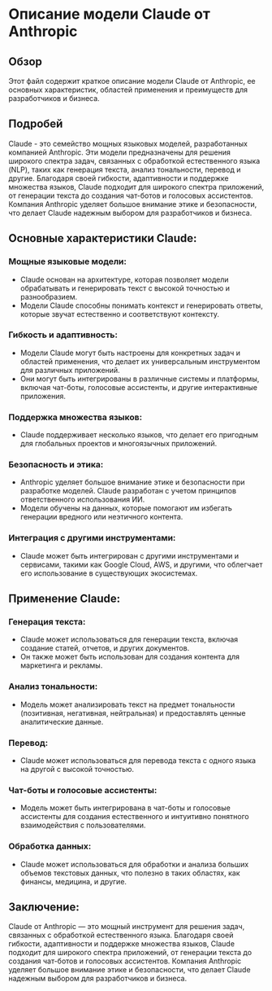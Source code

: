# Описание модели Claude от Anthropic

## Обзор

Этот файл содержит краткое описание модели Claude от Anthropic, ее основных характеристик, областей применения и преимуществ для разработчиков и бизнеса.

## Подробей

Claude - это семейство мощных языковых моделей, разработанных компанией Anthropic. Эти модели предназначены для решения широкого спектра задач, связанных с обработкой естественного языка (NLP), таких как генерация текста, анализ тональности, перевод и другие. Благодаря своей гибкости, адаптивности и поддержке множества языков, Claude подходит для широкого спектра приложений, от генерации текста до создания чат-ботов и голосовых ассистентов. Компания Anthropic уделяет большое внимание этике и безопасности, что делает Claude надежным выбором для разработчиков и бизнеса.

## Основные характеристики Claude:

### Мощные языковые модели:

- Claude основан на архитектуре, которая позволяет модели обрабатывать и генерировать текст с высокой точностью и разнообразием.
- Модели Claude способны понимать контекст и генерировать ответы, которые звучат естественно и соответствуют контексту.

### Гибкость и адаптивность:

- Модели Claude могут быть настроены для конкретных задач и областей применения, что делает их универсальным инструментом для различных приложений.
- Они могут быть интегрированы в различные системы и платформы, включая чат-боты, голосовые ассистенты, и другие интерактивные приложения.

### Поддержка множества языков:

- Claude поддерживает несколько языков, что делает его пригодным для глобальных проектов и многоязычных приложений.

### Безопасность и этика:

- Anthropic уделяет большое внимание этике и безопасности при разработке моделей. Claude разработан с учетом принципов ответственного использования ИИ.
- Модели обучены на данных, которые помогают им избегать генерации вредного или неэтичного контента.

### Интеграция с другими инструментами:

- Claude может быть интегрирован с другими инструментами и сервисами, такими как Google Cloud, AWS, и другими, что облегчает его использование в существующих экосистемах.

## Применение Claude:

### Генерация текста:

- Claude может использоваться для генерации текста, включая создание статей, отчетов, и других документов.
- Он также может быть использован для создания контента для маркетинга и рекламы.

### Анализ тональности:

- Модель может анализировать текст на предмет тональности (позитивная, негативная, нейтральная) и предоставлять ценные аналитические данные.

### Перевод:

- Claude может использоваться для перевода текста с одного языка на другой с высокой точностью.

### Чат-боты и голосовые ассистенты:

- Модель может быть интегрирована в чат-боты и голосовые ассистенты для создания естественного и интуитивно понятного взаимодействия с пользователями.

### Обработка данных:

- Claude может использоваться для обработки и анализа больших объемов текстовых данных, что полезно в таких областях, как финансы, медицина, и другие.

## Заключение:

Claude от Anthropic — это мощный инструмент для решения задач, связанных с обработкой естественного языка. Благодаря своей гибкости, адаптивности и поддержке множества языков, Claude подходит для широкого спектра приложений, от генерации текста до создания чат-ботов и голосовых ассистентов. Компания Anthropic уделяет большое внимание этике и безопасности, что делает Claude надежным выбором для разработчиков и бизнеса.